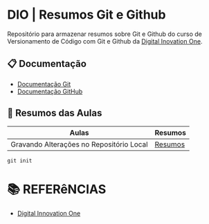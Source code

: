 # DIO | Resumos Git e Github

Repositório para armazenar resumos sobre Git e Github do curso de Versionamento de Código com Git e Github da [Digital Inovation One](https://www.dio.me/).

## 📋 Documentação

- [Documentação Git]()
- [Documentação GitHub]()

## 📑 Resumos das Aulas

| Aulas | Resumos |
|-------|---------|
| Gravando Alterações no Repositório Local | [Resumos]()

```
git init 
```

# 📚 REFERêNCIAS

- [Digital Innovation One]()




